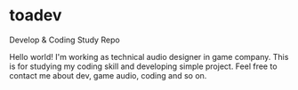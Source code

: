 # toadev
Develop &amp; Coding Study Repo

Hello world!
I'm working as technical audio designer in game company.
This is for studying my coding skill and developing simple project.
Feel free to contact me about dev, game audio, coding and so on.
